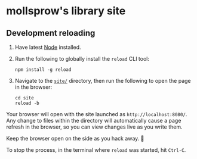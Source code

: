 # mollsprow's library site

## Development reloading

1. Have latest [Node](https://nodejs.org/en/download/prebuilt-installer/current) installed.
2. Run the following to globally install the `reload` CLI tool:

    ```shell
    npm install -g reload
    ```

3. Navigate to the [`site/`](site/) directory, then run the following to open the page in the browser:

    ```shell
    cd site
    reload -b
    ```

Your browser will open with the site launched as `http://localhost:8080/`. Any change to files within the directory will automatically cause a page refresh in the browser, so you can view changes live as you write them.

Keep the browser open on the side as you hack away. 🙂

To stop the process, in the terminal where `reload` was started, hit `Ctrl-C`.
